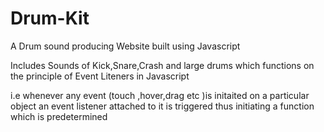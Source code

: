 # Drum-Kit
 A Drum sound producing Website built using Javascript


Includes Sounds of Kick,Snare,Crash and large drums which functions on the principle of Event Liteners in Javascript

i.e whenever any event (touch ,hover,drag etc )is initaited on a particular object an event listener attached to it is triggered thus initiating a function which is predetermined 
